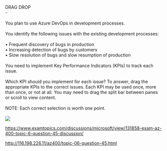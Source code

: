 DRAG DROP<br/> -<br/><br/>You plan to use Azure DevOps in development processes.<br/><br/>You identify the following issues with the existing development processes:<br/><br/>•	Frequent discovery of bugs in production<br/>•	Increasing detection of bugs by customers<br/>•	Slow resolution of bugs and slow resumption of production<br/><br/>You need to implement Key Performance Indicators (KPIs) to track each issue.<br/><br/>Which KPI should you implement for each issue? To answer, drag the appropriate KPIs to the correct issues. Each KPI may be used once, more than once, or not at all. You may need to drag the split bar between panes or scroll to view content.<br/><br/>NOTE: Each correct selection is worth one point.<br/><br/><img src="https://img.examtopics.com/az-400/image105.png"/><p><a href="https://www.examtopics.com/discussions/microsoft/view/131858-exam-az-400-topic-6-question-45-discussion/">https://www.examtopics.com/discussions/microsoft/view/131858-exam-az-400-topic-6-question-45-discussion/</a></p><p><a href="http://116.198.226.11/az400/topic-06-question-45.html">http://116.198.226.11/az400/topic-06-question-45.html</a></p><script src="https://giscus.app/client.js"                    data-repo="azsamples/az204"                    data-repo-id="R_kgDOMRXzDQ"                    data-category="General"                    data-category-id="DIC_kwDOMRXzDc4Cgi27"                    data-mapping="pathname"                    data-strict="1"                    data-reactions-enabled="0"                    data-emit-metadata="0"                    data-input-position="bottom"                    data-theme="preferred_color_scheme"                    data-lang="en"                    crossorigin="anonymous"                    async>                    </script>